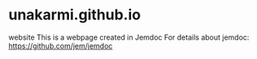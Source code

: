 # unakarmi.github.io
website
This is a webpage created in Jemdoc
For details about jemdoc: 
https://github.com/jem/jemdoc
